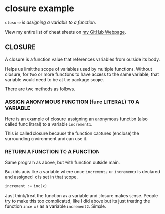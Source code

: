 # closure example

`closure` _is assigning a variable to a function_.

View my entire list of cheat sheets on
[my GitHub Webpage](https://jeffdecola.github.io/my-cheat-sheets/).

## CLOSURE

A closure is a function value that references variables from outside its body.

Helps us limit the scope of variables used by multiple functions.
Without closure, for two or more functions to have access to the same variable,
that variable would need to be at the package scope.

There are two methods as follows.

### ASSIGN ANONYMOUS FUNCTION (func LITERAL) TO A VARIABLE

Here is an example of closure, assigning an anonymous function
(also called func literal) to a variable `increment1`.

This is called closure because the function captures (enclose)
the surrounding environment and can use it.

### RETURN A FUNCTION TO A FUNCTION

Same program as above, but with function outside main.

But this acts like a variable where once `increment2` or `increment3`
is declared and assigned, x is set in that scope.

```go
increment := inc(x)
```

Just think/treat the function as a variable and closure makes sense.
People try to make this too complicated, like I did above but its just
treating the function `ince(x)` as a variable `increment2`.  Simple.
